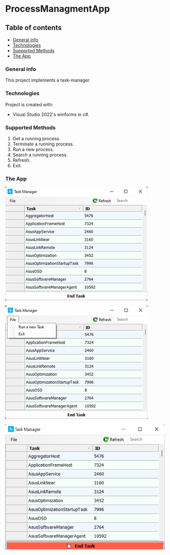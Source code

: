 # ProcessManagmentApp
## Table of contents
* [General info](#general-info)
* [Technologies](#technologies)
* [Supported Methods](#supported-methods)
* [The App](#the-app)

### General info
This project implements a task-manager.
	
### Technologies
Project is created with:
* Visual Studio 2022's winforms in c#.

### Supported Methods
1. Get a running process.
2. Terminate a running process.
3. Run a new process.
4. Search a running process.
5. Refresh.
6. Exit.

### The App
![the-app](pictures/taskManager1.png)

![file-menu](pictures/taskManager2.png)

![end-task](pictures/taskManager3.png)
